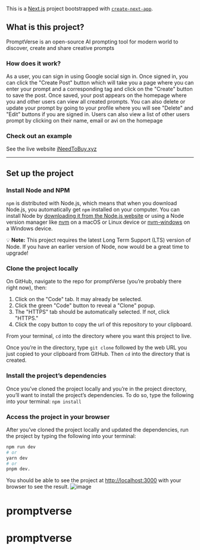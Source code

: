 This is a [Next.js](https://nextjs.org/) project bootstrapped with [`create-next-app`](https://github.com/vercel/next.js/tree/canary/packages/create-next-app).

## What is this project?

PromptVerse is an open-source AI prompting tool for modern world to discover, create and share creative prompts

### How does it work?

As a user, you can sign in using Google social sign in. Once signed in, you can click the "Create Post" button which will take you a page where you can enter your prompt and a corresponding tag and click on the "Create" button to save the post. Once saved, your post appears on the homepage where you and other users can view all created prompts. You can also delete or update your prompt by going to your profile where you will see "Delete" and "Edit" buttons if you are signed in. Users can also view a list of other users prompt by clicking on their name, email or avi on the homepage

### Check out an example

See the live website [iNeedToBuy.xyz](https://app.ineedtobuy.xyz/)

<hr>

## Set up the project

### Install Node and NPM

`npm` is distributed with Node.js, which means that when you download Node.js, you automatically get `npm` installed on your computer. You can install Node by [downloading it from the Node.js website](https://nodejs.org/en/) or using a Node version manager like [nvm](https://github.com/nvm-sh/nvm) on a macOS or Linux device or [nvm-windows](https://github.com/coreybutler/nvm-windows) on a Windows device.

💡 **Note:** This project requires the latest Long Term Support (LTS) version of Node. If you have an earlier version of Node, now would be a great time to upgrade!

### Clone the project locally

On GitHub, navigate to the repo for promptVerse (you’re probably there right now), then:

1. Click on the "Code" tab. It may already be selected.
2. Click the green "Code" button to reveal a "Clone" popup.
3. The "HTTPS" tab should be automatically selected. If not, click "HTTPS."
4. Click the copy button to copy the url of this repository to your clipboard.

From your terminal, `cd` into the directory where you want this project to live.

Once you’re in the directory, type `git clone` followed by the web URL you just copied to your clipboard from GitHub. Then `cd` into the directory that is created.

### Install the project’s dependencies

Once you’ve cloned the project locally and you’re in the project directory, you’ll want to install the project’s dependencies. To do so, type the following into your terminal: `npm install`

### Access the project in your browser

After you’ve cloned the project locally and updated the dependencies, run the project by typing the following into your terminal: 
```bash
npm run dev
# or
yarn dev
# or
pnpm dev. 
```
You should be able to see the project at [http://localhost:3000](http://localhost:3000) with your browser to see the result.
![image](https://github.com/mikeyxx/promptverse/assets/79487718/ca45e481-59e4-444d-ab78-9da696842736)


# promptverse
# promptverse
